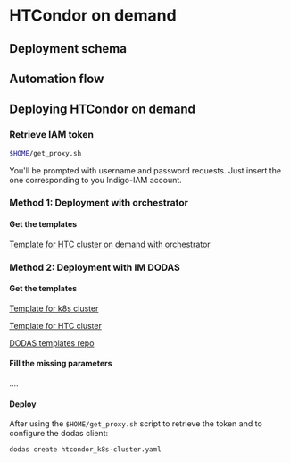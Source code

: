 
# HTCondor on demand 

## Deployment schema


## Automation flow


## Deploying HTCondor on demand 

### Retrieve IAM token

``` bash
$HOME/get_proxy.sh
```

You'll be prompted with username and password requests. Just insert the one corresponding to you Indigo-IAM account.


### Method 1: Deployment with orchestrator

#### Get the templates

[Template for HTC cluster on demand with orchestrator](https://gist.githubusercontent.com/dciangot/cf43757f23fa33742cd7c0704152ab34/raw/032524775ef72db5ec1068ed01351293b1b534ef/condor_orchestrator.yaml)



### Method 2: Deployment with IM DODAS

#### Get the templates

[Template for k8s cluster](https://raw.githubusercontent.com/indigo-dc/tosca-templates/k8s_cms/dodas/Kubernetes.yaml)

[Template for HTC cluster](https://raw.githubusercontent.com/indigo-dc/tosca-templates/k8s_cms/dodas/htcondor_k8s-cluster.yaml)

[DODAS templates repo](https://github.com/indigo-dc/tosca-templates/tree/k8s_cms/dodas)

#### Fill the missing parameters

....

#### Deploy

After using the `$HOME/get_proxy.sh` script to retrieve the token and to configure the dodas client:

```bash
dodas create htcondor_k8s-cluster.yaml
```

